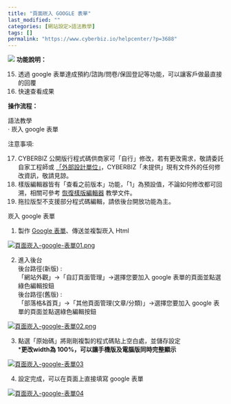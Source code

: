 ```yaml
---
title: "頁面崁入 GOOGLE 表單"
last_modified: ""
categories: [網站設定>語法教學]
tags: []
permalink: "https://www.cyberbiz.io/helpcenter/?p=3688"
---
```


![](https://www.cyberbiz.io/support/wp-content/uploads/2021/08/頁面崁入-google-表單封面圖.png) **功能說明：**  

15. 透過 google 表單達成預約/諮詢/問卷/保固登記等功能，可以讓客戶做最直接的回覆 
16. 快速查看成果



**操作流程：**

語法教學  
· 崁入 google 表單



注意事項:  

17. CYBERBIZ 公開版行程式碼供商家可「自行」修改，若有更改需求，敬請委託自家工程師或 [「外部設計單位」](https://docs.google.com/spreadsheets/d/1uvrqOE10xyMVPvUctgOw9HddT9wbty5ZCNnBQCpmlMI/edit?usp=sharing)，CYBERBIZ「未提供」現有文件外的任何修改資訊，敬請見諒。
18. 樣版編輯器皆有「查看之前版本」功能，「1」為預設值，不論如何修改都可回溯，相關可參考 [ 恢復樣版編輯器](https://www.cyberbiz.io/helpcenter/?p=3474) 教學文件。
19. 拖拉版型不支援部分程式碼編輯，請依後台開放功能為主。



崁入 google 表單  


1. 製作 [Google 表單](https://www.google.com.tw/intl/zh-TW/forms/about/)、傳送並複製崁入 Html  

[![頁面崁入-google-表單01.png](https://www.cyberbiz.io/support/wp-content/uploads/2021/08/頁面崁入-google-表單01.png)](https://www.cyberbiz.io/support/wp-content/uploads/2021/08/頁面崁入-google-表單01.png)

2. 進入後台  
後台路徑(新版) :  
「網站外觀」→「自訂頁面管理」→選擇您要加入 google 表單的頁面並點選綠色編輯按鈕  
後台路徑(舊版) :  
「部落格&首頁」→「其他頁面管理(文章/分類)」→選擇您要加入 google 表單的頁面並點選綠色編輯按鈕  

[![頁面崁入-google-表單02.png](https://www.cyberbiz.io/support/wp-content/uploads/2021/08/頁面崁入-google-表單02.png)](https://www.cyberbiz.io/support/wp-content/uploads/2021/08/頁面崁入-google-表單02.png)  

3. 點選「原始碼」將剛剛複製的程式碼貼上空白處，並儲存設定  
***更改width為 100%，可以讓手機版及電腦版同時完整顯示**  

[![頁面崁入-google-表單03](https://www.cyberbiz.io/support/wp-content/uploads/2021/08/頁面崁入-google-表單03.png)](https://www.cyberbiz.io/support/wp-content/uploads/2021/08/頁面崁入-google-表單03.png)  

4. 設定完成，可以在頁面上直接填寫 google 表單   

[![頁面崁入-google-表單04](https://www.cyberbiz.io/support/wp-content/uploads/2021/08/頁面崁入-google-表單04.png)](https://www.cyberbiz.io/support/wp-content/uploads/2021/08/頁面崁入-google-表單04.png)  

